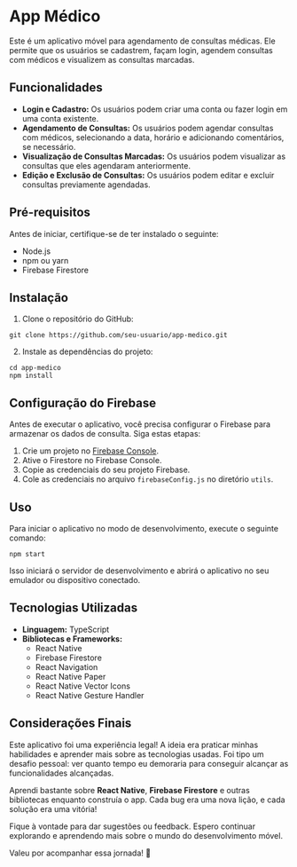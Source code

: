 # App Médico

Este é um aplicativo móvel para agendamento de consultas médicas. Ele permite que os usuários se cadastrem, façam login, agendem consultas com médicos e visualizem as consultas marcadas.

## Funcionalidades

- **Login e Cadastro:** Os usuários podem criar uma conta ou fazer login em uma conta existente.
- **Agendamento de Consultas:** Os usuários podem agendar consultas com médicos, selecionando a data, horário e adicionando comentários, se necessário.
- **Visualização de Consultas Marcadas:** Os usuários podem visualizar as consultas que eles agendaram anteriormente.
- **Edição e Exclusão de Consultas:** Os usuários podem editar e excluir consultas previamente agendadas.

## Pré-requisitos

Antes de iniciar, certifique-se de ter instalado o seguinte:

- Node.js
- npm ou yarn
- Firebase Firestore

## Instalação

1. Clone o repositório do GitHub:

```
git clone https://github.com/seu-usuario/app-medico.git
```

2. Instale as dependências do projeto:

```
cd app-medico
npm install
```

## Configuração do Firebase

Antes de executar o aplicativo, você precisa configurar o Firebase para armazenar os dados de consulta. Siga estas etapas:

1. Crie um projeto no [Firebase Console](https://console.firebase.google.com/).
2. Ative o Firestore no Firebase Console.
3. Copie as credenciais do seu projeto Firebase.
4. Cole as credenciais no arquivo `firebaseConfig.js` no diretório `utils`.

## Uso

Para iniciar o aplicativo no modo de desenvolvimento, execute o seguinte comando:

```
npm start
```

Isso iniciará o servidor de desenvolvimento e abrirá o aplicativo no seu emulador ou dispositivo conectado.

## Tecnologias Utilizadas

- **Linguagem:** TypeScript
- **Bibliotecas e Frameworks:**
  - React Native
  - Firebase Firestore
  - React Navigation
  - React Native Paper
  - React Native Vector Icons
  - React Native Gesture Handler

## Considerações Finais

Este aplicativo foi uma experiência legal! A ideia era praticar minhas habilidades e aprender mais sobre as tecnologias usadas. Foi tipo um desafio pessoal: ver quanto tempo eu demoraria para conseguir alcançar as funcionalidades alcançadas.

Aprendi bastante sobre **React Native**, **Firebase Firestore** e outras bibliotecas enquanto construía o app. Cada bug era uma nova lição, e cada solução era uma vitória!

Fique à vontade para dar sugestões ou feedback. Espero continuar explorando e aprendendo mais sobre o mundo do desenvolvimento móvel.

Valeu por acompanhar essa jornada! 🚀

